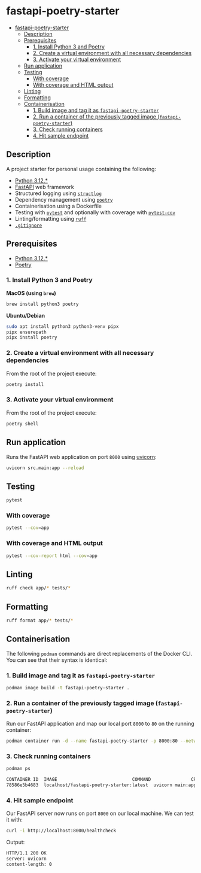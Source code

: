 # fastapi-poetry-starter

<!-- TOC -->
- [fastapi-poetry-starter](#fastapi-poetry-starter)
  - [Description](#description)
  - [Prerequisites](#prerequisites)
    - [1. Install Python 3 and Poetry](#1-install-python-3-and-poetry)
    - [2. Create a virtual environment with all necessary dependencies](#2-create-a-virtual-environment-with-all-necessary-dependencies)
    - [3. Activate your virtual environment](#3-activate-your-virtual-environment)
  - [Run application](#run-application)
  - [Testing](#testing)
    - [With coverage](#with-coverage)
    - [With coverage and HTML output](#with-coverage-and-html-output)
  - [Linting](#linting)
  - [Formatting](#formatting)
  - [Containerisation](#containerisation)
    - [1. Build image and tag it as `fastapi-poetry-starter`](#1-build-image-and-tag-it-as-fastapi-poetry-starter)
    - [2. Run a container of the previously tagged image (`fastapi-poetry-starter`)](#2-run-a-container-of-the-previously-tagged-image-fastapi-poetry-starter)
    - [3. Check running containers](#3-check-running-containers)
    - [4. Hit sample endpoint](#4-hit-sample-endpoint)
<!-- TOC -->

## Description

A project starter for personal usage containing the following:

- [Python 3.12.\*](https://www.python.org/)
- [FastAPI](https://fastapi.tiangolo.com/) web framework
- Structured logging using [`structlog`](https://www.structlog.org/)
- Dependency management using [`poetry`](https://python-poetry.org/)
- Containerisation using a Dockerfile
- Testing with [`pytest`](https://docs.pytest.org/) and optionally with coverage
  with [`pytest-cov`](https://pytest-cov.readthedocs.io/)
- Linting/formatting using [`ruff`](https://beta.ruff.rs/docs/)
- [`.gitignore`](https://github.com/github/gitignore/blob/main/Python.gitignore)

## Prerequisites

- [Python 3.12.\*](https://www.python.org/downloads/)
- [Poetry](https://python-poetry.org/)

### 1. Install Python 3 and Poetry

**MacOS (using `brew`)**

```bash
brew install python3 poetry
```

**Ubuntu/Debian**

```bash
sudo apt install python3 python3-venv pipx
pipx ensurepath
pipx install poetry
```

### 2. Create a virtual environment with all necessary dependencies

From the root of the project execute:

```bash
poetry install
```

### 3. Activate your virtual environment

From the root of the project execute:

```bash
poetry shell
```

## Run application

Runs the FastAPI web application on port `8000` using [uvicorn](https://www.uvicorn.org/):

```bash
uvicorn src.main:app --reload
```

## Testing

```bash
pytest
```

### With coverage

```bash
pytest --cov=app
```

### With coverage and HTML output

```bash
pytest --cov-report html --cov=app
```

## Linting

```bash
ruff check app/* tests/*
```

## Formatting

```bash
ruff format app/* tests/*
```

## Containerisation

The following `podman` commands are direct replacements of the Docker CLI. You can see that their syntax is identical:

### 1. Build image and tag it as `fastapi-poetry-starter`

```bash
podman image build -t fastapi-poetry-starter .
```

### 2. Run a container of the previously tagged image (`fastapi-poetry-starter`)

Run our FastAPI application and map our local port `8000` to `80` on the running container:

```bash
podman container run -d --name fastapi-poetry-starter -p 8000:80 --network bridge fastapi-poetry-starter
```

### 3. Check running containers

```bash
podman ps
```

```bash
CONTAINER ID  IMAGE                            COMMAND               CREATED         STATUS             PORTS                 NAMES
78586e5b4683  localhost/fastapi-poetry-starter:latest  uvicorn main:app ...  13 minutes ago  Up 5 minutes ago  0.0.0.0:8000->80/tcp  nifty_roentgen
```

### 4. Hit sample endpoint

Our FastAPI server now runs on port `8000` on our local machine. We can test it with:

```bash
curl -i http://localhost:8000/healthcheck
```

Output:

```bash
HTTP/1.1 200 OK
server: uvicorn
content-length: 0
```
